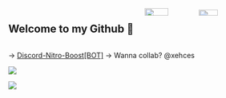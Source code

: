 <div style="display: flex; flex-wrap: wrap; justify-content: space-between;">
  <h2>Welcome to my Github 👋</h2>
  <div style="width: 46%;">
    <img width="45%" src="https://github-readme-stats.vercel.app/api?username=SecHex&show_icons=true&theme=dark" />
    <img width="40%" src="https://github-readme-stats.vercel.app/api/top-langs/?username=SecHex&theme=dark&layout=compact" />
  </div>
</div>

-> [Discord-Nitro-Boost[BOT]](https://www.google.com)
-> Wanna collab? @xehces

[![](https://dcbadge.vercel.app/api/server/SecHex?theme=gray)](https://discord.gg/SecHex?theme=gray)                          

![](https://komarev.com/ghpvc/?username=SecHex&color=grey)










